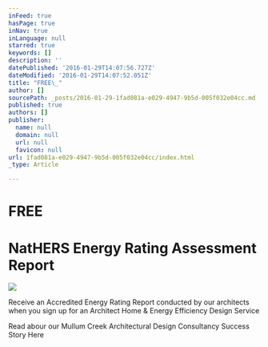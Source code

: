 ```yaml
---
inFeed: true
hasPage: true
inNav: true
inLanguage: null
starred: true
keywords: []
description: ''
datePublished: '2016-01-29T14:07:56.727Z'
dateModified: '2016-01-29T14:07:52.051Z'
title: "FREE\_"
author: []
sourcePath: _posts/2016-01-29-1fad081a-e029-4947-9b5d-005f032e04cc.md
published: true
authors: []
publisher:
  name: null
  domain: null
  url: null
  favicon: null
url: 1fad081a-e029-4947-9b5d-005f032e04cc/index.html
_type: Article

---
```

# FREE 

# NatHERS Energy Rating Assessment Report
![](https://the-grid-user-content.s3-us-west-2.amazonaws.com/63e6c73e-07fa-4f7c-b134-ebd99779a5cf.png)

Receive an Accredited Energy Rating Report conducted by our architects when you sign up for an Architect Home & Energy Efficiency Design Service

Read abour our Mullum Creek Architectural Design Consultancy Success Story Here